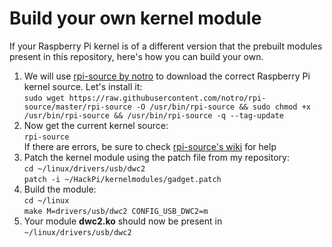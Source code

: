 <h1>Build your own kernel module</h1>

If your Raspberry Pi kernel is of a different version that the prebuilt modules present in this repository, here's how you can build your own.

<ol>
<li>We will use <a href="https://github.com/notro/rpi-source">rpi-source by notro</a> to download the correct Raspberry Pi kernel source. Let's install it: <br/>
  <code>sudo wget https://raw.githubusercontent.com/notro/rpi-source/master/rpi-source -O /usr/bin/rpi-source && sudo chmod +x /usr/bin/rpi-source && /usr/bin/rpi-source -q --tag-update</code></li>
<li>
  Now get the current kernel source: <br/>
  <code>rpi-source</code><br/>
  If there are errors, be sure to check <a href="https://github.com/notro/rpi-source/wiki">rpi-source's wiki</a> for help
</li>
<li>
  Patch the kernel module using the patch file from my repository: <br/>
  <code>cd ~/linux/drivers/usb/dwc2</code><br/>
  <code>patch -i ~/HackPi/kernelmodules/gadget.patch</code>
</li>
<li>
  Build the module: <br/>
  <code>cd ~/linux</code><br /> 
  <code>make M=drivers/usb/dwc2 CONFIG_USB_DWC2=m</code>
</li>
<li>Your module <b>dwc2.ko</b> should now be present in <code>~/linux/drivers/usb/dwc2</code></li>
</ol>
